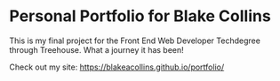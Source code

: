 # Personal Portfolio for Blake Collins

This is my final project for the Front End Web Developer Techdegree through Treehouse. What a journey it has been!

Check out my site: https://blakeacollins.github.io/portfolio/

